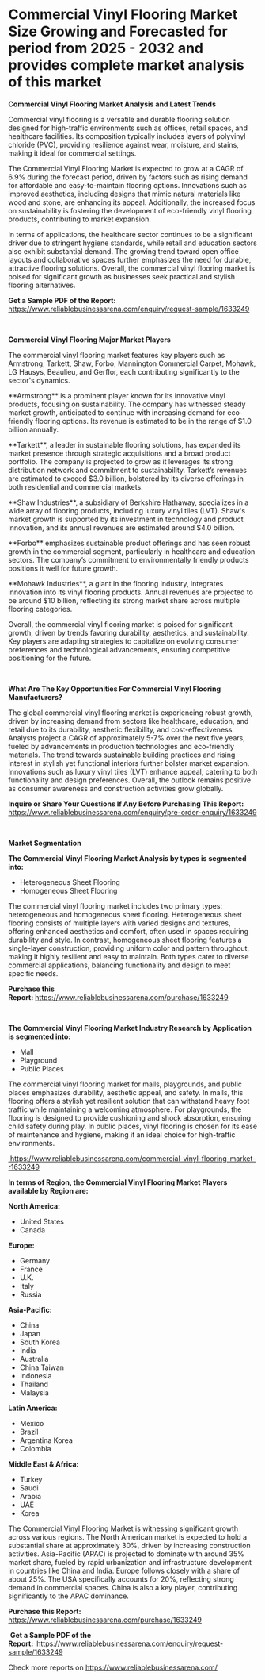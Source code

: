 <p><h1>Commercial Vinyl Flooring Market Size Growing and Forecasted for period from 2025 - 2032 and provides complete market analysis of this market</h1></p><p><strong>Commercial Vinyl Flooring Market Analysis and Latest Trends</strong></p>
<p><p>Commercial vinyl flooring is a versatile and durable flooring solution designed for high-traffic environments such as offices, retail spaces, and healthcare facilities. Its composition typically includes layers of polyvinyl chloride (PVC), providing resilience against wear, moisture, and stains, making it ideal for commercial settings. </p><p>The Commercial Vinyl Flooring Market is expected to grow at a CAGR of 6.9% during the forecast period, driven by factors such as rising demand for affordable and easy-to-maintain flooring options. Innovations such as improved aesthetics, including designs that mimic natural materials like wood and stone, are enhancing its appeal. Additionally, the increased focus on sustainability is fostering the development of eco-friendly vinyl flooring products, contributing to market expansion. </p><p>In terms of applications, the healthcare sector continues to be a significant driver due to stringent hygiene standards, while retail and education sectors also exhibit substantial demand. The growing trend toward open office layouts and collaborative spaces further emphasizes the need for durable, attractive flooring solutions. Overall, the commercial vinyl flooring market is poised for significant growth as businesses seek practical and stylish flooring alternatives.</p></p>
<p><strong>Get a Sample PDF of the Report:&nbsp;</strong> <a href="https://www.reliablebusinessarena.com/enquiry/request-sample/1633249?utm_campaign=1420&utm_medium=2&utm_source=Github&utm_content=ia&utm_term=30012025&utm_id=commercial-vinyl-flooring">https://www.reliablebusinessarena.com/enquiry/request-sample/1633249</a></p>
<p>&nbsp;</p>
<p><strong>Commercial Vinyl Flooring Major Market Players</strong></p>
<p><p>The commercial vinyl flooring market features key players such as Armstrong, Tarkett, Shaw, Forbo, Mannington Commercial Carpet, Mohawk, LG Hausys, Beaulieu, and Gerflor, each contributing significantly to the sector's dynamics.</p><p>**Armstrong** is a prominent player known for its innovative vinyl products, focusing on sustainability. The company has witnessed steady market growth, anticipated to continue with increasing demand for eco-friendly flooring options. Its revenue is estimated to be in the range of $1.0 billion annually.</p><p>**Tarkett**, a leader in sustainable flooring solutions, has expanded its market presence through strategic acquisitions and a broad product portfolio. The company is projected to grow as it leverages its strong distribution network and commitment to sustainability. Tarkett’s revenues are estimated to exceed $3.0 billion, bolstered by its diverse offerings in both residential and commercial markets.</p><p>**Shaw Industries**, a subsidiary of Berkshire Hathaway, specializes in a wide array of flooring products, including luxury vinyl tiles (LVT). Shaw's market growth is supported by its investment in technology and product innovation, and its annual revenues are estimated around $4.0 billion.</p><p>**Forbo** emphasizes sustainable product offerings and has seen robust growth in the commercial segment, particularly in healthcare and education sectors. The company’s commitment to environmentally friendly products positions it well for future growth.</p><p>**Mohawk Industries**, a giant in the flooring industry, integrates innovation into its vinyl flooring products. Annual revenues are projected to be around $10 billion, reflecting its strong market share across multiple flooring categories.</p><p>Overall, the commercial vinyl flooring market is poised for significant growth, driven by trends favoring durability, aesthetics, and sustainability. Key players are adapting strategies to capitalize on evolving consumer preferences and technological advancements, ensuring competitive positioning for the future.</p></p>
<p>&nbsp;</p>
<p><strong>What Are The Key Opportunities For Commercial Vinyl Flooring Manufacturers?</strong></p>
<p><p>The global commercial vinyl flooring market is experiencing robust growth, driven by increasing demand from sectors like healthcare, education, and retail due to its durability, aesthetic flexibility, and cost-effectiveness. Analysts project a CAGR of approximately 5-7% over the next five years, fueled by advancements in production technologies and eco-friendly materials. The trend towards sustainable building practices and rising interest in stylish yet functional interiors further bolster market expansion. Innovations such as luxury vinyl tiles (LVT) enhance appeal, catering to both functionality and design preferences. Overall, the outlook remains positive as consumer awareness and construction activities grow globally.</p></p>
<p><strong>Inquire or Share Your Questions If Any Before Purchasing This Report:</strong> <a href="https://www.reliablebusinessarena.com/enquiry/pre-order-enquiry/1633249?utm_campaign=1420&utm_medium=2&utm_source=Github&utm_content=ia&utm_term=30012025&utm_id=commercial-vinyl-flooring">https://www.reliablebusinessarena.com/enquiry/pre-order-enquiry/1633249</a></p>
<p>&nbsp;</p>
<p><strong>Market Segmentation</strong></p>
<p><strong>The Commercial Vinyl Flooring Market Analysis by types is segmented into:</strong></p>
<p><ul><li>Heterogeneous Sheet Flooring</li><li>Homogeneous Sheet Flooring</li></ul></p>
<p><p>The commercial vinyl flooring market includes two primary types: heterogeneous and homogeneous sheet flooring. Heterogeneous sheet flooring consists of multiple layers with varied designs and textures, offering enhanced aesthetics and comfort, often used in spaces requiring durability and style. In contrast, homogeneous sheet flooring features a single-layer construction, providing uniform color and pattern throughout, making it highly resilient and easy to maintain. Both types cater to diverse commercial applications, balancing functionality and design to meet specific needs.</p></p>
<p><strong>Purchase this Report:&nbsp;</strong><a href="https://www.reliablebusinessarena.com/purchase/1633249?utm_campaign=1420&utm_medium=2&utm_source=Github&utm_content=ia&utm_term=30012025&utm_id=commercial-vinyl-flooring">https://www.reliablebusinessarena.com/purchase/1633249</a></p>
<p>&nbsp;</p>
<p><strong>The Commercial Vinyl Flooring Market Industry Research by Application is segmented into:</strong></p>
<p><ul><li>Mall</li><li>Playground</li><li>Public Places</li></ul></p>
<p><p>The commercial vinyl flooring market for malls, playgrounds, and public places emphasizes durability, aesthetic appeal, and safety. In malls, this flooring offers a stylish yet resilient solution that can withstand heavy foot traffic while maintaining a welcoming atmosphere. For playgrounds, the flooring is designed to provide cushioning and shock absorption, ensuring child safety during play. In public places, vinyl flooring is chosen for its ease of maintenance and hygiene, making it an ideal choice for high-traffic environments.</p></p>
<p><a href="https://www.reliablebusinessarena.com/commercial-vinyl-flooring-market-r1633249?utm_campaign=1420&utm_medium=2&utm_source=Github&utm_content=ia&utm_term=30012025&utm_id=commercial-vinyl-flooring">&nbsp;https://www.reliablebusinessarena.com/commercial-vinyl-flooring-market-r1633249</a></p>
<p><strong>In terms of Region, the Commercial Vinyl Flooring Market Players available by Region are:</strong></p>
<p>
    <p> <strong> North America: </strong>
        <ul>
            <li>United States</li>
            <li>Canada</li>
        </ul>
        </p> 
    <p> <strong> Europe: </strong>
        <ul>
            <li>Germany</li>
            <li>France</li>
            <li>U.K.</li>
            <li>Italy</li>
            <li>Russia</li>
        </ul>
        </p> 
    <p> <strong> Asia-Pacific: </strong>
        <ul>
            <li>China</li>
            <li>Japan</li>
            <li>South Korea</li>
            <li>India</li>
            <li>Australia</li>
            <li>China Taiwan</li>
            <li>Indonesia</li>
            <li>Thailand</li>
            <li>Malaysia</li>
        </ul>
        </p> 
    <p> <strong> Latin America: </strong>
        <ul>
            <li>Mexico</li>
            <li>Brazil</li>
            <li>Argentina Korea</li>
            <li>Colombia</li>
        </ul>
        </p> 
    <p> <strong> Middle East & Africa: </strong>
        <ul>
            <li>Turkey</li>
            <li>Saudi</li>
            <li>Arabia</li>
            <li>UAE</li>
            <li>Korea</li>
        </ul>
    </p>
    </p>
<p><p>The Commercial Vinyl Flooring Market is witnessing significant growth across various regions. The North American market is expected to hold a substantial share at approximately 30%, driven by increasing construction activities. Asia-Pacific (APAC) is projected to dominate with around 35% market share, fueled by rapid urbanization and infrastructure development in countries like China and India. Europe follows closely with a share of about 25%. The USA specifically accounts for 20%, reflecting strong demand in commercial spaces. China is also a key player, contributing significantly to the APAC dominance.</p></p>
<p><strong>Purchase this Report: </strong><a href="https://www.reliablebusinessarena.com/purchase/1633249?utm_campaign=1420&utm_medium=2&utm_source=Github&utm_content=ia&utm_term=30012025&utm_id=commercial-vinyl-flooring">https://www.reliablebusinessarena.com/purchase/1633249</a></p>
<p>&nbsp;<strong>Get a Sample PDF of the Report:&nbsp;&nbsp;</strong><a href="https://www.reliablebusinessarena.com/enquiry/request-sample/1633249?utm_campaign=1420&utm_medium=2&utm_source=Github&utm_content=ia&utm_term=30012025&utm_id=commercial-vinyl-flooring">https://www.reliablebusinessarena.com/enquiry/request-sample/1633249</a></p>
<p><strong></strong></p>
<p>Check more reports on <a href="https://www.reliablebusinessarena.com/?utm_campaign=1420&utm_medium=2&utm_source=Github&utm_content=ia&utm_term=30012025&utm_id=commercial-vinyl-flooring">https://www.reliablebusinessarena.com/</a></p>